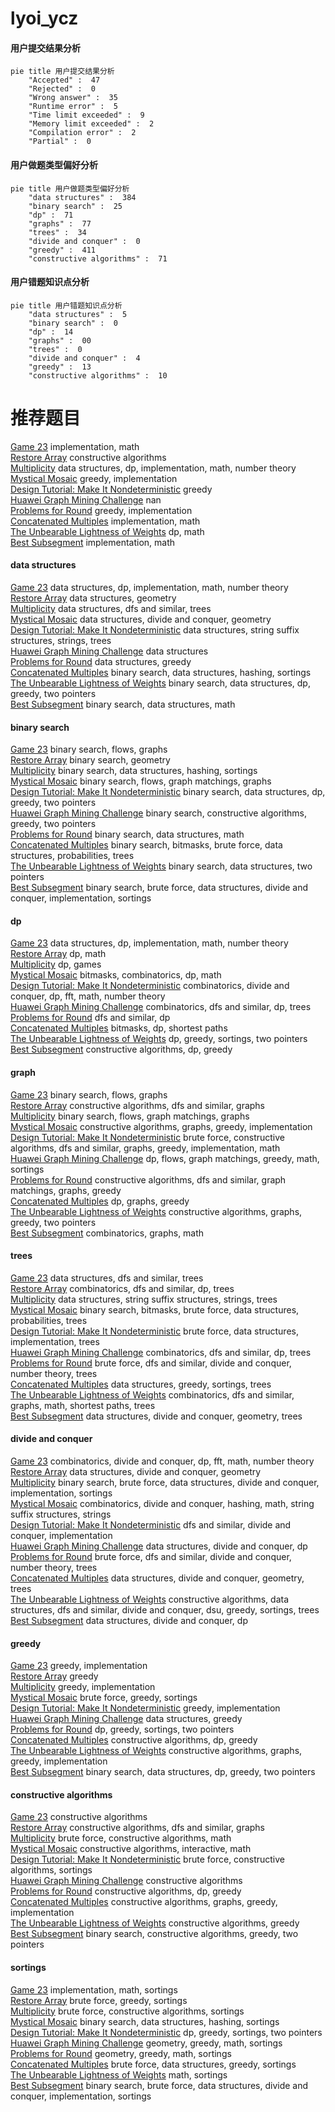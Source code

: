 # lyoi_ycz
<!-- tabs:start -->
#### **用户提交结果分析**

```mermaid
pie title 用户提交结果分析
    "Accepted" :  47
    "Rejected" :  0
    "Wrong answer" :  35
    "Runtime error" :  5
    "Time limit exceeded" :  9
    "Memory limit exceeded" :  2
    "Compilation error" :  2
    "Partial" :  0
```
#### **用户做题类型偏好分析**

```mermaid
pie title 用户做题类型偏好分析
    "data structures" :  384
    "binary search" :  25
    "dp" :  71
    "graphs" :  77
    "trees" :  34
    "divide and conquer" :  0
    "greedy" :  411
    "constructive algorithms" :  71
```
#### **用户错题知识点分析**

```mermaid
pie title 用户错题知识点分析
    "data structures" :  5
    "binary search" :  0
    "dp" :  14
    "graphs" :  00
    "trees" :  0
    "divide and conquer" :  4
    "greedy" :  13
    "constructive algorithms" :  10
```
<!-- tabs:end -->
# 推荐题目
[Game 23](http://codeforces.com/problemset/problem/1141/A)		implementation,
                        math		  
[Restore Array](http://codeforces.com/problemset/problem/1028/E)		constructive algorithms		  
[Multiplicity](http://codeforces.com/problemset/problem/1061/C)		data structures,
                        dp,
                        implementation,
                        math,
                        number theory		  
[Mystical Mosaic](http://codeforces.com/problemset/problem/924/A)		greedy,
                        implementation		  
[Design Tutorial: Make It Nondeterministic](http://codeforces.com/problemset/problem/472/C)		greedy		  
[Huawei Graph Mining Challenge](https://codeforces.com/contest/1378/problem/A2)		nan		  
[Problems for Round](http://codeforces.com/problemset/problem/673/B)		greedy,
                        implementation		  
[Concatenated Multiples](http://codeforces.com/problemset/problem/1029/D)		implementation,
                        math		  
[The Unbearable Lightness of Weights](https://codeforces.com/contest/1078/problem/B)		dp,
                        math		  
[Best Subsegment](http://codeforces.com/problemset/problem/1117/A)		implementation,
                        math		  
<!-- tabs:start -->
#### **data structures**
[Game 23](http://codeforces.com/problemset/problem/1061/C)		data structures,
                        dp,
                        implementation,
                        math,
                        number theory		  
[Restore Array](http://codeforces.com/problemset/problem/618/E)		data structures,
                        geometry		  
[Multiplicity](http://codeforces.com/problemset/problem/383/C)		data structures,
                        dfs and similar,
                        trees		  
[Mystical Mosaic](http://codeforces.com/problemset/problem/678/F)		data structures,
                        divide and conquer,
                        geometry		  
[Design Tutorial: Make It Nondeterministic](http://codeforces.com/problemset/problem/547/E)		data structures,
                        string suffix structures,
                        strings,
                        trees		  
[Huawei Graph Mining Challenge](http://codeforces.com/problemset/problem/193/D)		data structures		  
[Problems for Round](https://codeforces.com/contest/1262/problem/D2)		data structures,
                        greedy		  
[Concatenated Multiples](http://codeforces.com/problemset/problem/1284/D)		binary search,
                        data structures,
                        hashing,
                        sortings		  
[The Unbearable Lightness of Weights](http://codeforces.com/problemset/problem/1492/C)		binary search,
                        data structures,
                        dp,
                        greedy,
                        two pointers		  
[Best Subsegment](http://codeforces.com/problemset/problem/1490/G)		binary search,
                        data structures,
                        math		  
#### **binary search**
[Game 23](http://codeforces.com/problemset/problem/808/F)		binary search,
                        flows,
                        graphs		  
[Restore Array](http://codeforces.com/problemset/problem/607/E)		binary search,
                        geometry		  
[Multiplicity](http://codeforces.com/problemset/problem/1284/D)		binary search,
                        data structures,
                        hashing,
                        sortings		  
[Mystical Mosaic](http://codeforces.com/problemset/problem/1423/B)		binary search,
                        flows,
                        graph matchings,
                        graphs		  
[Design Tutorial: Make It Nondeterministic](http://codeforces.com/problemset/problem/1492/C)		binary search,
                        data structures,
                        dp,
                        greedy,
                        two pointers		  
[Huawei Graph Mining Challenge](http://codeforces.com/problemset/problem/1463/D)		binary search,
                        constructive algorithms,
                        greedy,
                        two pointers		  
[Problems for Round](http://codeforces.com/problemset/problem/1490/G)		binary search,
                        data structures,
                        math		  
[Concatenated Multiples](http://codeforces.com/problemset/problem/1479/D)		binary search,
                        bitmasks,
                        brute force,
                        data structures,
                        probabilities,
                        trees		  
[The Unbearable Lightness of Weights](http://codeforces.com/problemset/problem/1436/E)		binary search,
                        data structures,
                        two pointers		  
[Best Subsegment](http://codeforces.com/problemset/problem/1461/D)		binary search,
                        brute force,
                        data structures,
                        divide and conquer,
                        implementation,
                        sortings		  
#### **dp**
[Game 23](http://codeforces.com/problemset/problem/1061/C)		data structures,
                        dp,
                        implementation,
                        math,
                        number theory		  
[Restore Array](https://codeforces.com/contest/1078/problem/B)		dp,
                        math		  
[Multiplicity](http://codeforces.com/problemset/problem/138/D)		dp,
                        games		  
[Mystical Mosaic](http://codeforces.com/problemset/problem/895/C)		bitmasks,
                        combinatorics,
                        dp,
                        math		  
[Design Tutorial: Make It Nondeterministic](http://codeforces.com/problemset/problem/773/F)		combinatorics,
                        divide and conquer,
                        dp,
                        fft,
                        math,
                        number theory		  
[Huawei Graph Mining Challenge](http://codeforces.com/problemset/problem/1499/F)		combinatorics,
                        dfs and similar,
                        dp,
                        trees		  
[Problems for Round](http://codeforces.com/problemset/problem/710/E)		dfs and similar,
                        dp		  
[Concatenated Multiples](http://codeforces.com/problemset/problem/913/E)		bitmasks,
                        dp,
                        shortest paths		  
[The Unbearable Lightness of Weights](http://codeforces.com/problemset/problem/1394/A)		dp,
                        greedy,
                        sortings,
                        two pointers		  
[Best Subsegment](https://codeforces.com/contest/1443/problem/D)		constructive algorithms,
                        dp,
                        greedy		  
#### **graph**
[Game 23](http://codeforces.com/problemset/problem/808/F)		binary search,
                        flows,
                        graphs		  
[Restore Array](http://codeforces.com/problemset/problem/858/F)		constructive algorithms,
                        dfs and similar,
                        graphs		  
[Multiplicity](http://codeforces.com/problemset/problem/1423/B)		binary search,
                        flows,
                        graph matchings,
                        graphs		  
[Mystical Mosaic](http://codeforces.com/problemset/problem/1334/D)		constructive algorithms,
                        graphs,
                        greedy,
                        implementation		  
[Design Tutorial: Make It Nondeterministic](http://codeforces.com/problemset/problem/1487/C)		brute force,
                        constructive algorithms,
                        dfs and similar,
                        graphs,
                        greedy,
                        implementation,
                        math		  
[Huawei Graph Mining Challenge](http://codeforces.com/problemset/problem/1437/C)		dp,
                        flows,
                        graph matchings,
                        greedy,
                        math,
                        sortings		  
[Problems for Round](http://codeforces.com/problemset/problem/1470/D)		constructive algorithms,
                        dfs and similar,
                        graph matchings,
                        graphs,
                        greedy		  
[Concatenated Multiples](http://codeforces.com/problemset/problem/1476/C)		dp,
                        graphs,
                        greedy		  
[The Unbearable Lightness of Weights](http://codeforces.com/problemset/problem/1304/D)		constructive algorithms,
                        graphs,
                        greedy,
                        two pointers		  
[Best Subsegment](http://codeforces.com/problemset/problem/1475/C)		combinatorics,
                        graphs,
                        math		  
#### **trees**
[Game 23](http://codeforces.com/problemset/problem/383/C)		data structures,
                        dfs and similar,
                        trees		  
[Restore Array](http://codeforces.com/problemset/problem/1499/F)		combinatorics,
                        dfs and similar,
                        dp,
                        trees		  
[Multiplicity](http://codeforces.com/problemset/problem/547/E)		data structures,
                        string suffix structures,
                        strings,
                        trees		  
[Mystical Mosaic](http://codeforces.com/problemset/problem/1479/D)		binary search,
                        bitmasks,
                        brute force,
                        data structures,
                        probabilities,
                        trees		  
[Design Tutorial: Make It Nondeterministic](http://codeforces.com/problemset/problem/1511/C)		brute force,
                        data structures,
                        implementation,
                        trees		  
[Huawei Graph Mining Challenge](http://codeforces.com/problemset/problem/1499/F)		combinatorics,
                        dfs and similar,
                        dp,
                        trees		  
[Problems for Round](http://codeforces.com/problemset/problem/1491/E)		brute force,
                        dfs and similar,
                        divide and conquer,
                        number theory,
                        trees		  
[Concatenated Multiples](http://codeforces.com/problemset/problem/1466/D)		data structures,
                        greedy,
                        sortings,
                        trees		  
[The Unbearable Lightness of Weights](http://codeforces.com/problemset/problem/1495/D)		combinatorics,
                        dfs and similar,
                        graphs,
                        math,
                        shortest paths,
                        trees		  
[Best Subsegment](http://codeforces.com/problemset/problem/1303/G)		data structures,
                        divide and conquer,
                        geometry,
                        trees		  
#### **divide and conquer**
[Game 23](http://codeforces.com/problemset/problem/773/F)		combinatorics,
                        divide and conquer,
                        dp,
                        fft,
                        math,
                        number theory		  
[Restore Array](http://codeforces.com/problemset/problem/678/F)		data structures,
                        divide and conquer,
                        geometry		  
[Multiplicity](http://codeforces.com/problemset/problem/1461/D)		binary search,
                        brute force,
                        data structures,
                        divide and conquer,
                        implementation,
                        sortings		  
[Mystical Mosaic](http://codeforces.com/problemset/problem/1466/G)		combinatorics,
                        divide and conquer,
                        hashing,
                        math,
                        string suffix structures,
                        strings		  
[Design Tutorial: Make It Nondeterministic](http://codeforces.com/problemset/problem/1490/D)		dfs and similar,
                        divide and conquer,
                        implementation		  
[Huawei Graph Mining Challenge](https://codeforces.com/contest/1483/problem/C)		data structures,
                        divide and conquer,
                        dp		  
[Problems for Round](http://codeforces.com/problemset/problem/1491/E)		brute force,
                        dfs and similar,
                        divide and conquer,
                        number theory,
                        trees		  
[Concatenated Multiples](http://codeforces.com/problemset/problem/1303/G)		data structures,
                        divide and conquer,
                        geometry,
                        trees		  
[The Unbearable Lightness of Weights](http://codeforces.com/problemset/problem/1494/D)		constructive algorithms,
                        data structures,
                        dfs and similar,
                        divide and conquer,
                        dsu,
                        greedy,
                        sortings,
                        trees		  
[Best Subsegment](http://codeforces.com/problemset/problem/1482/E)		data structures,
                        divide and conquer,
                        dp		  
#### **greedy**
[Game 23](http://codeforces.com/problemset/problem/924/A)		greedy,
                        implementation		  
[Restore Array](http://codeforces.com/problemset/problem/472/C)		greedy		  
[Multiplicity](http://codeforces.com/problemset/problem/673/B)		greedy,
                        implementation		  
[Mystical Mosaic](http://codeforces.com/problemset/problem/863/B)		brute force,
                        greedy,
                        sortings		  
[Design Tutorial: Make It Nondeterministic](http://codeforces.com/problemset/problem/1333/B)		greedy,
                        implementation		  
[Huawei Graph Mining Challenge](https://codeforces.com/contest/1262/problem/D2)		data structures,
                        greedy		  
[Problems for Round](http://codeforces.com/problemset/problem/1394/A)		dp,
                        greedy,
                        sortings,
                        two pointers		  
[Concatenated Multiples](https://codeforces.com/contest/1443/problem/D)		constructive algorithms,
                        dp,
                        greedy		  
[The Unbearable Lightness of Weights](http://codeforces.com/problemset/problem/1334/D)		constructive algorithms,
                        graphs,
                        greedy,
                        implementation		  
[Best Subsegment](http://codeforces.com/problemset/problem/1492/C)		binary search,
                        data structures,
                        dp,
                        greedy,
                        two pointers		  
#### **constructive algorithms**
[Game 23](http://codeforces.com/problemset/problem/1028/E)		constructive algorithms		  
[Restore Array](http://codeforces.com/problemset/problem/858/F)		constructive algorithms,
                        dfs and similar,
                        graphs		  
[Multiplicity](http://codeforces.com/problemset/problem/854/A)		brute force,
                        constructive algorithms,
                        math		  
[Mystical Mosaic](http://codeforces.com/problemset/problem/679/A)		constructive algorithms,
                        interactive,
                        math		  
[Design Tutorial: Make It Nondeterministic](http://codeforces.com/problemset/problem/1375/D)		brute force,
                        constructive algorithms,
                        sortings		  
[Huawei Graph Mining Challenge](https://codeforces.com/contest/1262/problem/B)		constructive algorithms		  
[Problems for Round](https://codeforces.com/contest/1443/problem/D)		constructive algorithms,
                        dp,
                        greedy		  
[Concatenated Multiples](http://codeforces.com/problemset/problem/1334/D)		constructive algorithms,
                        graphs,
                        greedy,
                        implementation		  
[The Unbearable Lightness of Weights](http://codeforces.com/problemset/problem/1493/A)		constructive algorithms,
                        greedy		  
[Best Subsegment](http://codeforces.com/problemset/problem/1463/D)		binary search,
                        constructive algorithms,
                        greedy,
                        two pointers		  
#### **sortings**
[Game 23](http://codeforces.com/problemset/problem/723/A)		implementation,
                        math,
                        sortings		  
[Restore Array](http://codeforces.com/problemset/problem/863/B)		brute force,
                        greedy,
                        sortings		  
[Multiplicity](http://codeforces.com/problemset/problem/1375/D)		brute force,
                        constructive algorithms,
                        sortings		  
[Mystical Mosaic](http://codeforces.com/problemset/problem/1284/D)		binary search,
                        data structures,
                        hashing,
                        sortings		  
[Design Tutorial: Make It Nondeterministic](http://codeforces.com/problemset/problem/1394/A)		dp,
                        greedy,
                        sortings,
                        two pointers		  
[Huawei Graph Mining Challenge](https://codeforces.com/contest/1496/problem/C)		geometry,
                        greedy,
                        math,
                        sortings		  
[Problems for Round](http://codeforces.com/problemset/problem/1495/A)		geometry,
                        greedy,
                        math,
                        sortings		  
[Concatenated Multiples](http://codeforces.com/problemset/problem/1497/A)		brute force,
                        data structures,
                        greedy,
                        sortings		  
[The Unbearable Lightness of Weights](http://codeforces.com/problemset/problem/1427/A)		math,
                        sortings		  
[Best Subsegment](http://codeforces.com/problemset/problem/1461/D)		binary search,
                        brute force,
                        data structures,
                        divide and conquer,
                        implementation,
                        sortings		  
<!-- tabs:end -->
